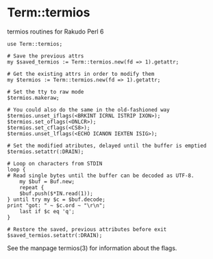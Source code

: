 Term::termios
============

termios routines for Rakudo Perl 6

    use Term::termios;
    
    # Save the previous attrs
    my $saved_termios := Term::termios.new(fd => 1).getattr;
    
    # Get the existing attrs in order to modify them
    my $termios := Term::termios.new(fd => 1).getattr;
    
    # Set the tty to raw mode
    $termios.makeraw;
    
    # You could also do the same in the old-fashioned way
    $termios.unset_iflags(<BRKINT ICRNL ISTRIP IXON>);
    $termios.set_oflags(<ONLCR>);
    $termios.set_cflags(<CS8>);
    $termios.unset_lflags(<ECHO ICANON IEXTEN ISIG>);
    
    # Set the modified atributes, delayed until the buffer is emptied
    $termios.setattr(:DRAIN);
    
    # Loop on characters from STDIN
    loop {
	# Read single bytes until the buffer can be decoded as UTF-8.
        my $buf = Buf.new;
    	repeat {
	    $buf.push($*IN.read(1));
	} until try my $c = $buf.decode;
	print "got: " ~ $c.ord ~ "\r\n";
        last if $c eq 'q';
    }
    
    # Restore the saved, previous attributes before exit
    $saved_termios.setattr(:DRAIN);

See the manpage termios(3) for information about the flags.
